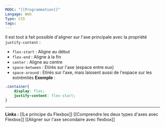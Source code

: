 ```yaml
---
MOOC: "[[Programmation]]"
Langage: Web
Type: CSS
tags:
---
```

Il est tout à fait possible d'aligner sur l'axe principale avec la propriété `justify-content` :
- `flex-start` : Aligne au début
- `flex-end` : Aligne à la fin
- `center` : Aligne au centre
- `space-between` : Etirés sur l'axe (espace entre eux)
- `space-around` : Etirés sur l'axe, mais laissent aussi de l'espace sur les extrémités
**Exemple** :
```css
.container{
	display: flex;
	justify-content: flex-start;
}
```
---
**Links :**
[[Le principe du Flexbox]]
[[Comprendre les deux types d'axes avec Flexbox]]
[[Aligner sur l'axe secondaire avec flexbox]]

